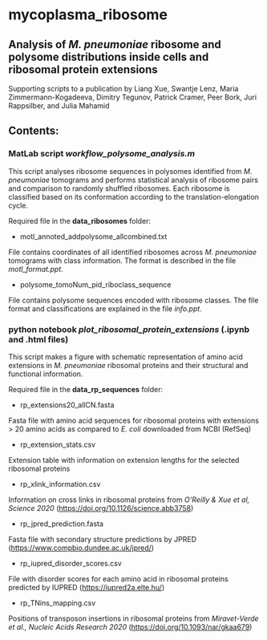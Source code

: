 # mycoplasma_ribosome
## Analysis of _M. pneumoniae_ ribosome and polysome distributions inside cells and ribosomal protein extensions

Supporting scripts to a publication by 
Liang Xue, Swantje Lenz, Maria Zimmermann-Kogadeeva, Dimitry Tegunov, Patrick Cramer, Peer Bork, Juri Rappsilber, and Julia Mahamid

## Contents: 
### MatLab script _workflow_polysome_analysis.m_ 
This script analyses ribosome sequences in polysomes identified from _M. pneumoniae_ tomograms and performs
statistical analysis of ribosome pairs and comparison to randomly shuffled ribosomes. 
Each ribosome is classified based on its conformation according to the translation-elongation cycle. 

Required file in the **data_ribosomes** folder:

- motl_annoted_addpolysome_allcombined.txt

File contains coordinates of all identified ribosomes across _M. pneumoniae_ tomograms with class information. 
The format is described in the file _motl_format.ppt_. 

- polysome_tomoNum_pid_riboclass_sequence

File contains polysome sequences encoded with ribosome classes. The file format and classifications are explained in the file _info.ppt_. 

### python notebook _plot_ribosomal_protein_extensions_ (.ipynb and .html files)
This script makes a figure with schematic representation of amino acid extensions in _M. pneumoniae_ ribosomal proteins and their structural and functional information. 

Required file in the **data_rp_sequences** folder:

- rp_extensions20_allCN.fasta

Fasta file with amino acid sequences for ribosomal proteins with extensions > 20 amino acids as compared to _E. coli_ downloaded from NCBI (RefSeq)

- rp_extension_stats.csv

Extension table with information on extension lengths for the selected ribosomal proteins

- rp_xlink_information.csv

Information on cross links in ribosomal proteins from _O'Reilly & Xue et al, Science 2020_ (https://doi.org/10.1126/science.abb3758)

- rp_jpred_prediction.fasta

Fasta file with secondary structure predictions by JPRED (https://www.compbio.dundee.ac.uk/jpred/)

- rp_iupred_disorder_scores.csv

File with disorder scores for each amino acid in ribosomal proteins predicted by IUPRED (https://iupred2a.elte.hu/)

- rp_TNins_mapping.csv

Positions of transposon insertions in ribosomal proteins from _Miravet-Verde et al., Nucleic Acids Research 2020_ (https://doi.org/10.1093/nar/gkaa679)
